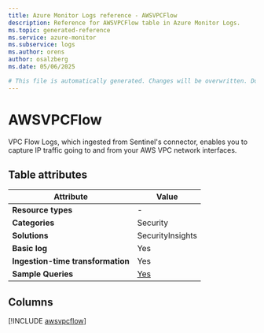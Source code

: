 ```yaml
---
title: Azure Monitor Logs reference - AWSVPCFlow
description: Reference for AWSVPCFlow table in Azure Monitor Logs.
ms.topic: generated-reference
ms.service: azure-monitor
ms.subservice: logs
ms.author: orens
author: osalzberg
ms.date: 05/06/2025

# This file is automatically generated. Changes will be overwritten. Do not change this file directly.
---
```


# AWSVPCFlow

VPC Flow Logs, which ingested from Sentinel's connector, enables you to capture IP traffic going to and from your AWS VPC network interfaces.


## Table attributes

|Attribute|Value|
|---|---|
|**Resource types**|-|
|**Categories**|Security|
|**Solutions**| SecurityInsights|
|**Basic log**|Yes|
|**Ingestion-time transformation**|Yes|
|**Sample Queries**|[Yes](/azure/azure-monitor/reference/queries/awsvpcflow)|



## Columns
  
[!INCLUDE [awsvpcflow](~/reusable-content/ce-skilling/azure/includes/azure-monitor/reference/tables/awsvpcflow-include.md)]
